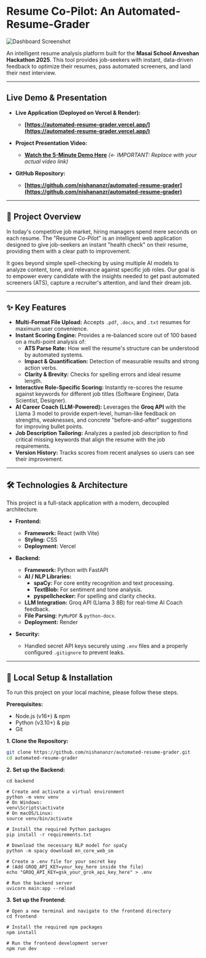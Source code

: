 # Resume Co-Pilot: An Automated-Resume-Grader

![Dashboard Screenshot](dashboard.png)

An intelligent resume analysis platform built for the **Masai School Anveshan Hackathon 2025**. This tool provides job-seekers with instant, data-driven feedback to optimize their resumes, pass automated screeners, and land their next interview.

---

## Live Demo & Presentation

*   **Live Application (Deployed on Vercel & Render):**
    *   **[https://automated-resume-grader.vercel.app/](https://automated-resume-grader.vercel.app/)**

*   **Project Presentation Video:**
    *   **[Watch the 5-Minute Demo Here](https://your-youtube-or-google-drive-link)** *(<- IMPORTANT: Replace with your actual video link)*

*   **GitHub Repository:**
    *   **[https://github.com/nishananzr/automated-resume-grader](https://github.com/nishananzr/automated-resume-grader)**

---

## 🎯 Project Overview

In today's competitive job market, hiring managers spend mere seconds on each resume. The "Resume Co-Pilot" is an intelligent web application designed to give job-seekers an instant "health check" on their resume, providing them with a clear path to improvement.

It goes beyond simple spell-checking by using multiple AI models to analyze content, tone, and relevance against specific job roles. Our goal is to empower every candidate with the insights needed to get past automated screeners (ATS), capture a recruiter's attention, and land their dream job.

---

## ✨ Key Features

*   **Multi-Format File Upload:** Accepts `.pdf`, `.docx`, and `.txt` resumes for maximum user convenience.
*   **Instant Scoring Engine:** Provides a re-balanced score out of 100 based on a multi-point analysis of:
    *   **ATS Parse Rate:** How well the resume's structure can be understood by automated systems.
    *   **Impact & Quantification:** Detection of measurable results and strong action verbs.
    *   **Clarity & Brevity:** Checks for spelling errors and ideal resume length.
*   **Interactive Role-Specific Scoring:** Instantly re-scores the resume against keywords for different job titles (Software Engineer, Data Scientist, Designer).
*   **AI Career Coach (LLM-Powered):** Leverages the **Groq API** with the Llama 3 model to provide expert-level, human-like feedback on strengths, weaknesses, and concrete "before-and-after" suggestions for improving bullet points.
*   **Job Description Tailoring:** Analyzes a pasted job description to find critical missing keywords that align the resume with the job requirements.
*   **Version History:** Tracks scores from recent analyses so users can see their improvement.

---

## 🛠️ Technologies & Architecture

This project is a full-stack application with a modern, decoupled architecture.

*   **Frontend:**
    *   **Framework:** React (with Vite)
    *   **Styling:** CSS
    *   **Deployment:** Vercel

*   **Backend:**
    *   **Framework:** Python with FastAPI
    *   **AI / NLP Libraries:**
        *   **spaCy:** For core entity recognition and text processing.
        *   **TextBlob:** For sentiment and tone analysis.
        *   **pyspellchecker:** For spelling and clarity checks.
    *   **LLM Integration:** Groq API (Llama 3 8B) for real-time AI Coach feedback.
    *   **File Parsing:** `PyMuPDF` & `python-docx`.
    *   **Deployment:** Render

*   **Security:**
    *   Handled secret API keys securely using `.env` files and a properly configured `.gitignore` to prevent leaks.

---

## 🔧 Local Setup & Installation

To run this project on your local machine, please follow these steps.

**Prerequisites:**
*   Node.js (v16+) & npm
*   Python (v3.10+) & pip
*   Git

**1. Clone the Repository:**
```bash
git clone https://github.com/nishananzr/automated-resume-grader.git
cd automated-resume-grader
```

**2. Set up the Backend:**
```# Navigate to the backend directory
cd backend

# Create and activate a virtual environment
python -m venv venv
# On Windows:
venv\Scripts\activate
# On macOS/Linux:
source venv/bin/activate

# Install the required Python packages
pip install -r requirements.txt

# Download the necessary NLP model for spaCy
python -m spacy download en_core_web_sm

# Create a .env file for your secret key
# (Add GROQ_API_KEY=your_key_here inside the file)
echo "GROQ_API_KEY=gsk_your_grok_api_key_here" > .env

# Run the backend server
uvicorn main:app --reload
```
**3. Set up the Frontend:**
```
# Open a new terminal and navigate to the frontend directory
cd frontend

# Install the required npm packages
npm install

# Run the frontend development server
npm run dev
```

